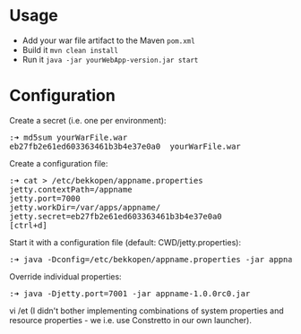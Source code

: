 Usage
=====

* Add your war file artifact to the Maven <code>pom.xml</code>
* Build it <code>mvn clean install</code>
* Run it <code>java -jar yourWebApp-version.jar start</code>

Configuration
=============

Create a secret (i.e. one per environment):
<pre>
:➜ md5sum yourWarFile.war
eb27fb2e61ed603363461b3b4e37e0a0  yourWarFile.war
</pre>

Create a configuration file:
<pre>
:➜ cat > /etc/bekkopen/appname.properties
jetty.contextPath=/appname
jetty.port=7000
jetty.workDir=/var/apps/appname/
jetty.secret=eb27fb2e61ed603363461b3b4e37e0a0
[ctrl+d]
</pre>

Start it with a configuration file (default: CWD/jetty.properties):
<pre>
:➜ java -Dconfig=/etc/bekkopen/appname.properties -jar appname-1.0.0rc0.jar
</pre>

Override individual properties:
<pre>
:➜ java -Djetty.port=7001 -jar appname-1.0.0rc0.jar
</pre>
vi /et
(I didn't bother implementing combinations of system properties and resource properties - we i.e. use Constretto in our own launcher).
